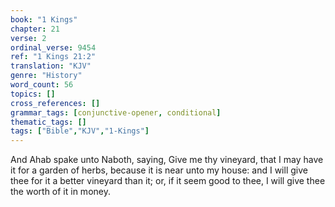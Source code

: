 ```yaml
---
book: "1 Kings"
chapter: 21
verse: 2
ordinal_verse: 9454
ref: "1 Kings 21:2"
translation: "KJV"
genre: "History"
word_count: 56
topics: []
cross_references: []
grammar_tags: [conjunctive-opener, conditional]
thematic_tags: []
tags: ["Bible","KJV","1-Kings"]
---
```

And Ahab spake unto Naboth, saying, Give me thy vineyard, that I may have it for a garden of herbs, because it is near unto my house: and I will give thee for it a better vineyard than it; or, if it seem good to thee, I will give thee the worth of it in money.
